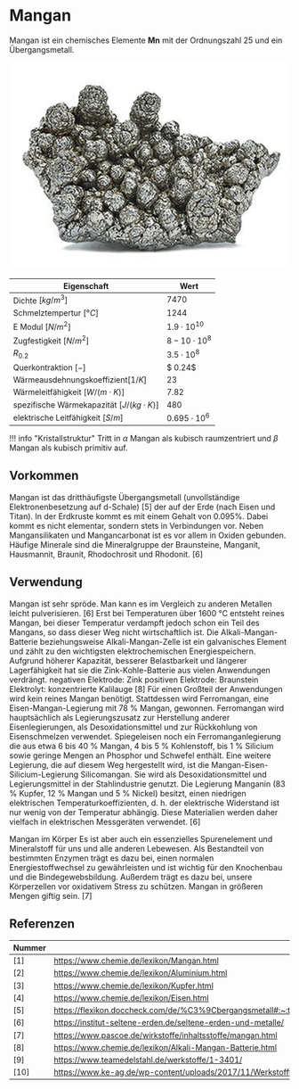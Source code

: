 # Mangan
Mangan ist ein chemisches Elemente **Mn** mit der Ordnungszahl 25 und ein Übergangsmetall.

![](../figures/mangan99percent.png)

| Eigenschaft | Wert |
| ----------- | ---- |
| Dichte $[kg/m^3]$ | $7470$ |
| Schmelztempertur $[°C]$ | $1244$ |
| E Modul $[N/m^2]$ | $1.9\cdot 10^{10}$ |
| Zugfestigkeit $[N/m^2]$ |  $8-10\cdot 10^{8}$ |
| $R_{0.2}$ | $3.5\cdot 10^{8}$ | 
| Querkontraktion $[-]$ | $ 0.24$ |
| Wärmeausdehnungskoeffizient$[1/K]$ | $23$ |
| Wärmeleitfähigkeit $[W/(m \cdot K)]$  |$7.82$  |
| spezifische Wärmekapazität $[J/(kg \cdot K)]$  | $480$  |
| elektrische Leitfähigkeit $[S/m]$ | $0.695 \cdot 10^6$|


!!! info "Kristallstruktur"
    Tritt in $\alpha$ Mangan als kubisch raumzentriert und $\beta$ Mangan als kubisch primitiv auf.

## Vorkommen
Mangan ist das dritthäufigste Übergangsmetall (unvollständige Elektronenbesetzung auf 
d-Schale) [5] der auf der Erde (nach Eisen und Titan). In der Erdkruste kommt es mit einem Gehalt von 0.095%. Dabei kommt es nicht elementar, sondern stets in Verbindungen vor. Neben Mangansilikaten und Mangancarbonat ist es vor allem in Oxiden gebunden. Häufige Minerale sind die Mineralgruppe der Braunsteine, Manganit, Hausmannit, Braunit, Rhodochrosit und Rhodonit. [6] 



## Verwendung
Mangan ist sehr spröde. Man kann es im Vergleich zu anderen Metallen leicht pulverisieren. [6]
Erst bei Temperaturen über 1600 °C entsteht reines Mangan, bei dieser Temperatur verdampft jedoch schon ein Teil des Mangans, so dass dieser Weg nicht wirtschaftlich ist.
Die Alkali-Mangan-Batterie beziehungsweise Alkali-Mangan-Zelle ist ein galvanisches Element und zählt zu den wichtigsten elektrochemischen Energiespeichern. Aufgrund höherer Kapazität, besserer Belastbarkeit und längerer Lagerfähigkeit hat sie die Zink-Kohle-Batterie aus vielen Anwendungen verdrängt. negativen Elektrode: Zink 	positiven Elektrode: Braunstein
Elektrolyt: konzentrierte Kalilauge [8]
Für einen Großteil der Anwendungen wird kein reines Mangan benötigt. Stattdessen wird Ferromangan, eine Eisen-Mangan-Legierung mit 78 % Mangan, gewonnen. Ferromangan wird hauptsächlich als Legierungszusatz zur Herstellung anderer Eisenlegierungen, als Desoxidationsmittel und zur Rückkohlung von Eisenschmelzen verwendet. 
Spiegeleisen noch ein Ferromanganlegierung die aus etwa 6 bis 40 % Mangan, 4 bis 5 % Kohlenstoff, bis 1 % Silicium sowie geringe Mengen an Phosphor und Schwefel enthält.
Eine weitere Legierung, die auf diesem Weg hergestellt wird, ist die Mangan-Eisen-Silicium-Legierung Silicomangan. Sie wird als Desoxidationsmittel und Legierungsmittel in der Stahlindustrie genutzt. 
Die Legierung Manganin (83 % Kupfer, 12 % Mangan und 5 % Nickel) besitzt, einen niedrigen elektrischen Temperaturkoeffizienten, d. h. der elektrische Widerstand ist nur wenig von der Temperatur abhängig. Diese Materialien werden daher vielfach in elektrischen Messgeräten verwendet. [6]

Mangan im Körper
Es ist aber auch ein essenzielles Spurenelement und Mineralstoff für uns und alle anderen Lebewesen. Als Bestandteil von bestimmten Enzymen trägt es dazu bei, einen normalen Energiestoffwechsel zu gewährleisten und ist wichtig für den Knochenbau und die Bindegewebsbildung. Außerdem trägt es dazu bei, unsere Körperzellen vor oxidativem Stress zu schützen. Mangan in größeren Mengen giftig sein. [7]


## Referenzen
|Nummer | Quelle|
|---|---|
|[1]| https://www.chemie.de/lexikon/Mangan.html|
|[2]| https://www.chemie.de/lexikon/Aluminium.html|
|[3]| https://www.chemie.de/lexikon/Kupfer.html|
|[4]| https://www.chemie.de/lexikon/Eisen.html|
|[5]| https://flexikon.doccheck.com/de/%C3%9Cbergangsmetall#:~:text=1.-,Definition,%2DSchale%20(Elektronenkonfiguration)%20charakterisiert|
|[6] |https://institut-seltene-erden.de/seltene-erden-und-metalle/|strategische-metalle-2/mangan/
|[7] | https://www.pascoe.de/wirkstoffe/inhaltsstoffe/mangan.html	|
|[8] | https://www.chemie.de/lexikon/Alkali-Mangan-Batterie.html|
|[9] | https://www.teamedelstahl.de/werkstoffe/1-3401/|#:~:text=Die%20Zugfestigkeit%20von%20Werkstoff%201.|3401%20betr%C3%A4gt%20800%20bis%201000%20N%2Fmm%C2%B2|
|[10] | https://www.ke-ag.de/wp-content/uploads/2017/11/Werkstofftabelle_GJL.pdf|
